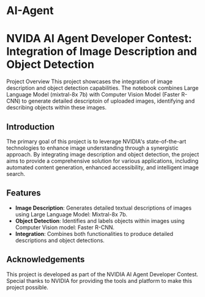 # AI-Agent
# NVIDA AI Agent Developer Contest: Integration of Image Description and Object Detection

Project Overview
This project showcases the integration of image description and object detection capabilities. The notebook combines Large Language Model (mixtral-8x 7b) with Computer Vision Model (Faster R-CNN) to generate detailed descriptoin of uploaded images, identifying and describing objects within these images.

## Introduction

The primary goal of this project is to leverage NVIDIA's state-of-the-art technologies to enhance image understanding through a synergistic approach. By integrating image description and object detection, the project aims to provide a comprehensive solution for various applications, including automated content generation, enhanced accessibility, and intelligent image search.

## Features

- **Image Description**: Generates detailed textual descriptions of images using Large Language Model: Mixtral-8x 7b.
- **Object Detection**: Identifies and labels objects within images using Computer Vision model: Faster R-CNN.
- **Integration**: Combines both functionalities to produce detailed descriptions and  object detections.

## Acknowledgements
This project is developed as part of the NVIDIA AI Agent Developer Contest. Special thanks to NVIDIA for providing the tools and platform to make this project possible.
